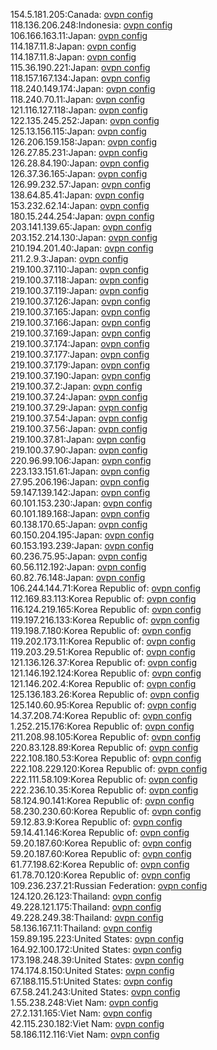 154.5.181.205:Canada: [ovpn config](vpn/154_5_181_205.ovpn)  
118.136.206.248:Indonesia: [ovpn config](vpn/118_136_206_248.ovpn)  
106.166.163.11:Japan: [ovpn config](vpn/106_166_163_11.ovpn)  
114.187.11.8:Japan: [ovpn config](vpn/114_187_11_8.ovpn)  
114.187.11.8:Japan: [ovpn config](vpn/114_187_11_8.ovpn)  
115.36.190.221:Japan: [ovpn config](vpn/115_36_190_221.ovpn)  
118.157.167.134:Japan: [ovpn config](vpn/118_157_167_134.ovpn)  
118.240.149.174:Japan: [ovpn config](vpn/118_240_149_174.ovpn)  
118.240.70.11:Japan: [ovpn config](vpn/118_240_70_11.ovpn)  
121.116.127.118:Japan: [ovpn config](vpn/121_116_127_118.ovpn)  
122.135.245.252:Japan: [ovpn config](vpn/122_135_245_252.ovpn)  
125.13.156.115:Japan: [ovpn config](vpn/125_13_156_115.ovpn)  
126.206.159.158:Japan: [ovpn config](vpn/126_206_159_158.ovpn)  
126.27.85.231:Japan: [ovpn config](vpn/126_27_85_231.ovpn)  
126.28.84.190:Japan: [ovpn config](vpn/126_28_84_190.ovpn)  
126.37.36.165:Japan: [ovpn config](vpn/126_37_36_165.ovpn)  
126.99.232.57:Japan: [ovpn config](vpn/126_99_232_57.ovpn)  
138.64.85.41:Japan: [ovpn config](vpn/138_64_85_41.ovpn)  
153.232.62.14:Japan: [ovpn config](vpn/153_232_62_14.ovpn)  
180.15.244.254:Japan: [ovpn config](vpn/180_15_244_254.ovpn)  
203.141.139.65:Japan: [ovpn config](vpn/203_141_139_65.ovpn)  
203.152.214.130:Japan: [ovpn config](vpn/203_152_214_130.ovpn)  
210.194.201.40:Japan: [ovpn config](vpn/210_194_201_40.ovpn)  
211.2.9.3:Japan: [ovpn config](vpn/211_2_9_3.ovpn)  
219.100.37.110:Japan: [ovpn config](vpn/219_100_37_110.ovpn)  
219.100.37.118:Japan: [ovpn config](vpn/219_100_37_118.ovpn)  
219.100.37.119:Japan: [ovpn config](vpn/219_100_37_119.ovpn)  
219.100.37.126:Japan: [ovpn config](vpn/219_100_37_126.ovpn)  
219.100.37.165:Japan: [ovpn config](vpn/219_100_37_165.ovpn)  
219.100.37.166:Japan: [ovpn config](vpn/219_100_37_166.ovpn)  
219.100.37.169:Japan: [ovpn config](vpn/219_100_37_169.ovpn)  
219.100.37.174:Japan: [ovpn config](vpn/219_100_37_174.ovpn)  
219.100.37.177:Japan: [ovpn config](vpn/219_100_37_177.ovpn)  
219.100.37.179:Japan: [ovpn config](vpn/219_100_37_179.ovpn)  
219.100.37.190:Japan: [ovpn config](vpn/219_100_37_190.ovpn)  
219.100.37.2:Japan: [ovpn config](vpn/219_100_37_2.ovpn)  
219.100.37.24:Japan: [ovpn config](vpn/219_100_37_24.ovpn)  
219.100.37.29:Japan: [ovpn config](vpn/219_100_37_29.ovpn)  
219.100.37.54:Japan: [ovpn config](vpn/219_100_37_54.ovpn)  
219.100.37.56:Japan: [ovpn config](vpn/219_100_37_56.ovpn)  
219.100.37.81:Japan: [ovpn config](vpn/219_100_37_81.ovpn)  
219.100.37.90:Japan: [ovpn config](vpn/219_100_37_90.ovpn)  
220.96.99.106:Japan: [ovpn config](vpn/220_96_99_106.ovpn)  
223.133.151.61:Japan: [ovpn config](vpn/223_133_151_61.ovpn)  
27.95.206.196:Japan: [ovpn config](vpn/27_95_206_196.ovpn)  
59.147.139.142:Japan: [ovpn config](vpn/59_147_139_142.ovpn)  
60.101.153.230:Japan: [ovpn config](vpn/60_101_153_230.ovpn)  
60.101.189.168:Japan: [ovpn config](vpn/60_101_189_168.ovpn)  
60.138.170.65:Japan: [ovpn config](vpn/60_138_170_65.ovpn)  
60.150.204.195:Japan: [ovpn config](vpn/60_150_204_195.ovpn)  
60.153.193.239:Japan: [ovpn config](vpn/60_153_193_239.ovpn)  
60.236.75.95:Japan: [ovpn config](vpn/60_236_75_95.ovpn)  
60.56.112.192:Japan: [ovpn config](vpn/60_56_112_192.ovpn)  
60.82.76.148:Japan: [ovpn config](vpn/60_82_76_148.ovpn)  
106.244.144.71:Korea Republic of: [ovpn config](vpn/106_244_144_71.ovpn)  
112.169.83.113:Korea Republic of: [ovpn config](vpn/112_169_83_113.ovpn)  
116.124.219.165:Korea Republic of: [ovpn config](vpn/116_124_219_165.ovpn)  
119.197.216.133:Korea Republic of: [ovpn config](vpn/119_197_216_133.ovpn)  
119.198.7.180:Korea Republic of: [ovpn config](vpn/119_198_7_180.ovpn)  
119.202.173.11:Korea Republic of: [ovpn config](vpn/119_202_173_11.ovpn)  
119.203.29.51:Korea Republic of: [ovpn config](vpn/119_203_29_51.ovpn)  
121.136.126.37:Korea Republic of: [ovpn config](vpn/121_136_126_37.ovpn)  
121.146.192.124:Korea Republic of: [ovpn config](vpn/121_146_192_124.ovpn)  
121.146.202.4:Korea Republic of: [ovpn config](vpn/121_146_202_4.ovpn)  
125.136.183.26:Korea Republic of: [ovpn config](vpn/125_136_183_26.ovpn)  
125.140.60.95:Korea Republic of: [ovpn config](vpn/125_140_60_95.ovpn)  
14.37.208.74:Korea Republic of: [ovpn config](vpn/14_37_208_74.ovpn)  
1.252.215.176:Korea Republic of: [ovpn config](vpn/1_252_215_176.ovpn)  
211.208.98.105:Korea Republic of: [ovpn config](vpn/211_208_98_105.ovpn)  
220.83.128.89:Korea Republic of: [ovpn config](vpn/220_83_128_89.ovpn)  
222.108.180.53:Korea Republic of: [ovpn config](vpn/222_108_180_53.ovpn)  
222.108.229.120:Korea Republic of: [ovpn config](vpn/222_108_229_120.ovpn)  
222.111.58.109:Korea Republic of: [ovpn config](vpn/222_111_58_109.ovpn)  
222.236.10.35:Korea Republic of: [ovpn config](vpn/222_236_10_35.ovpn)  
58.124.90.141:Korea Republic of: [ovpn config](vpn/58_124_90_141.ovpn)  
58.230.230.60:Korea Republic of: [ovpn config](vpn/58_230_230_60.ovpn)  
59.12.83.9:Korea Republic of: [ovpn config](vpn/59_12_83_9.ovpn)  
59.14.41.146:Korea Republic of: [ovpn config](vpn/59_14_41_146.ovpn)  
59.20.187.60:Korea Republic of: [ovpn config](vpn/59_20_187_60.ovpn)  
59.20.187.60:Korea Republic of: [ovpn config](vpn/59_20_187_60.ovpn)  
61.77.198.62:Korea Republic of: [ovpn config](vpn/61_77_198_62.ovpn)  
61.78.70.120:Korea Republic of: [ovpn config](vpn/61_78_70_120.ovpn)  
109.236.237.21:Russian Federation: [ovpn config](vpn/109_236_237_21.ovpn)  
124.120.26.123:Thailand: [ovpn config](vpn/124_120_26_123.ovpn)  
49.228.121.175:Thailand: [ovpn config](vpn/49_228_121_175.ovpn)  
49.228.249.38:Thailand: [ovpn config](vpn/49_228_249_38.ovpn)  
58.136.167.11:Thailand: [ovpn config](vpn/58_136_167_11.ovpn)  
159.89.195.223:United States: [ovpn config](vpn/159_89_195_223.ovpn)  
164.92.100.172:United States: [ovpn config](vpn/164_92_100_172.ovpn)  
173.198.248.39:United States: [ovpn config](vpn/173_198_248_39.ovpn)  
174.174.8.150:United States: [ovpn config](vpn/174_174_8_150.ovpn)  
67.188.115.51:United States: [ovpn config](vpn/67_188_115_51.ovpn)  
67.58.241.243:United States: [ovpn config](vpn/67_58_241_243.ovpn)  
1.55.238.248:Viet Nam: [ovpn config](vpn/1_55_238_248.ovpn)  
27.2.131.165:Viet Nam: [ovpn config](vpn/27_2_131_165.ovpn)  
42.115.230.182:Viet Nam: [ovpn config](vpn/42_115_230_182.ovpn)  
58.186.112.116:Viet Nam: [ovpn config](vpn/58_186_112_116.ovpn)  
